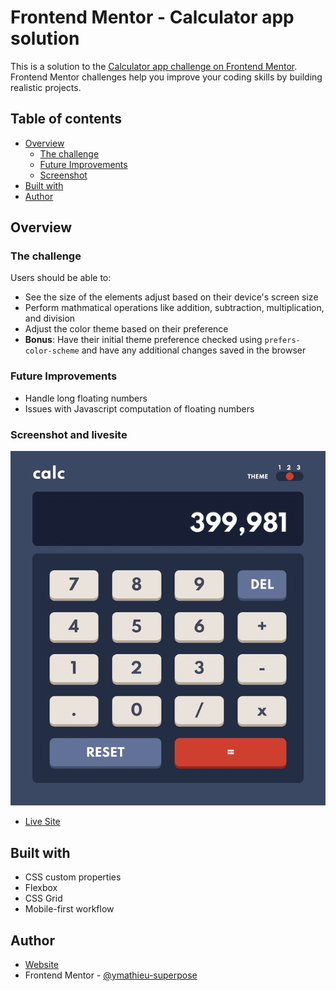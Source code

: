 # Frontend Mentor - Calculator app solution

This is a solution to the [Calculator app challenge on Frontend Mentor](https://www.frontendmentor.io/challenges/calculator-app-9lteq5N29). Frontend Mentor challenges help you improve your coding skills by building realistic projects. 

## Table of contents

- [Overview](#overview)
  - [The challenge](#the-challenge)
  - [Future Improvements](#future-improvements)
  - [Screenshot](#screenshot-and-livesite)
- [Built with](#built-with)
- [Author](#author)

## Overview

### The challenge

Users should be able to:

- See the size of the elements adjust based on their device's screen size
- Perform mathmatical operations like addition, subtraction, multiplication, and division
- Adjust the color theme based on their preference
- **Bonus**: Have their initial theme preference checked using `prefers-color-scheme` and have any additional changes saved in the browser

### Future Improvements

- Handle long floating numbers
- Issues with Javascript computation of floating numbers

### Screenshot and livesite

<p align="center">
  <img alt="claculator app screenshot" src="./public/img/screenshot.png"/>
</p>

- [Live Site](https://mathieu-superpose.github.io/calculator-app/)

## Built with

- CSS custom properties
- Flexbox
- CSS Grid
- Mobile-first workflow

## Author

- [Website](https://www.tropbeau.site)
- Frontend Mentor - [@ymathieu-superpose](https://www.frontendmentor.io/profile/mathieu-superpose)
